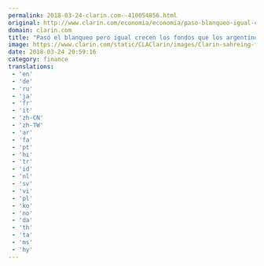 ```yaml
---
permalink: 2018-03-24-clarin.com--410054856.html
original: http://www.clarin.com/economia/economia/paso-blanqueo-igual-crecen-fondos-argentinos-pais_0_ByDSSV49M.html
domain: clarin.com
title: "Pasó el blanqueo pero igual crecen los fondos que los argentinos tienen fuera del país"
image: https://www.clarin.com/static/CLAClarin/images/Clarin-sahreing-fbk.jpg
date: 2018-03-24 20:59:16
category: finance
translations: 
 - 'en'
 - 'de'
 - 'ru'
 - 'ja'
 - 'fr'
 - 'it'
 - 'zh-CN'
 - 'zh-TW'
 - 'ar'
 - 'fa'
 - 'pt'
 - 'hi'
 - 'tr'
 - 'id'
 - 'nl'
 - 'sv'
 - 'vi'
 - 'pl'
 - 'ko'
 - 'no'
 - 'da'
 - 'th'
 - 'ta'
 - 'ms'
 - 'hy'
---
```


